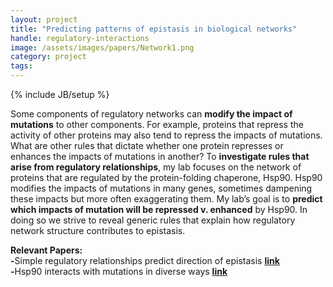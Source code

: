 ```yaml
---
layout: project
title: "Predicting patterns of epistasis in biological networks"
handle: regulatory-interactions
image: /assets/images/papers/Network1.png
category: project
tags: 
---
```

{% include JB/setup %}

Some components of regulatory networks can <b>modify the impact of mutations</b> to other components. For example, proteins that repress the activity of other proteins may also tend to repress the impacts of mutations. What are other rules that dictate whether one protein represses or enhances the impacts of mutations in another? To <b>investigate rules that arise from regulatory relationships</b>, my lab focuses on the network of proteins that are regulated by the protein-folding chaperone, Hsp90. Hsp90 modifies the impacts of mutations in many genes, sometimes dampening these impacts but more often exaggerating them. My lab’s goal is to <b>predict which impacts of mutation will be repressed v. enhanced</b> by Hsp90. In doing so we strive to reveal generic rules that explain how regulatory network structure contributes to epistasis. 

<b>Relevant Papers:</b><br>
<b>-</b>Simple regulatory relationships predict direction of epistasis <b>[link](https://kgslab.org/papers/paper/canalization-review)</b><br>
<b>-</b>Hsp90 interacts with mutations in diverse ways <b>[link](https://kgslab.org/papers/paper/Selection-transforms-Hsp90-interactions)</b>
